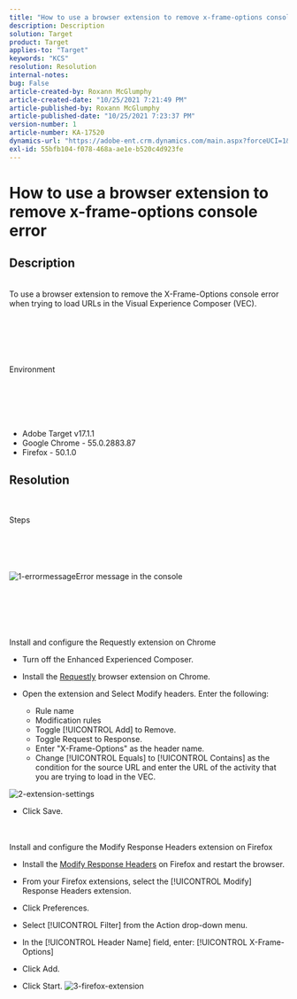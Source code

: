 ```yaml
---
title: "How to use a browser extension to remove x-frame-options console error"
description: Description
solution: Target
product: Target
applies-to: "Target"
keywords: "KCS"
resolution: Resolution
internal-notes: 
bug: False
article-created-by: Roxann McGlumphy
article-created-date: "10/25/2021 7:21:49 PM"
article-published-by: Roxann McGlumphy
article-published-date: "10/25/2021 7:23:37 PM"
version-number: 1
article-number: KA-17520
dynamics-url: "https://adobe-ent.crm.dynamics.com/main.aspx?forceUCI=1&pagetype=entityrecord&etn=knowledgearticle&id=833768cb-c835-ec11-b6e6-000d3a3485ea"
exl-id: 55bfb104-f078-468a-ae1e-b520c4d923fe
---
```

# How to use a browser extension to remove x-frame-options console error

## Description

<br>To use a browser extension to remove the X-Frame-Options console error when trying to load URLs in the Visual Experience Composer (VEC).<br><br><br> <br><br> <br><br>Environment<br><br><br><br> <br><br>
- Adobe Target v17.1.1
- Google Chrome - 55.0.2883.87
- Firefox - 50.1.0



## Resolution

<br><br>Steps<br><br><br><br><br><br>![1-errormessage](https://helpx.adobe.com/content/dam/help/en/target/kb/how-to-use-a-browser-extension-to-remove-x-frame-options-console/jcr%3acontent/main-pars/image/1-errormessage.jpg "1-errormessage")Error message in the console<br><br><br><br><br> <br><br>Install and configure the Requestly extension on Chrome
- Turn off the Enhanced Experienced Composer.


- Install the [Requestly](https://chrome.google.com/webstore/detail/requestly/mdnleldcmiljblolnjhpnblkcekpdkpa?hl=en) browser extension on Chrome.


- Open the extension and Select Modify headers. Enter the following:

   - Rule name
   - Modification rules
   - Toggle [!UICONTROL Add] to Remove.
   - Toggle Request to Response.
   - Enter "X-Frame-Options" as the header name.
   - Change [!UICONTROL Equals] to [!UICONTROL Contains] as the condition for the source URL and enter the URL of the activity that you are trying to load in the VEC.

![2-extension-settings](https://helpx.adobe.com/content/dam/help/en/target/kb/how-to-use-a-browser-extension-to-remove-x-frame-options-console/jcr%3acontent/main-pars/procedure/proc_par/step_2/step_par/image/2-extension-settings.png "2-extension-settings")


- Click Save.



 <br><br>Install and configure the Modify Response Headers extension on Firefox
- Install the [Modify Response Headers](https://addons.mozilla.org/en-us/firefox/addon/modify-response-headers/) on Firefox and restart the browser.


- From your Firefox extensions, select the [!UICONTROL Modify] Response Headers extension.


- Click Preferences.


- Select [!UICONTROL Filter] from the Action drop-down menu.


- In the [!UICONTROL Header Name] field, enter: [!UICONTROL X-Frame-Options]


- Click Add.


- Click Start.
   ![3-firefox-extension](https://helpx.adobe.com/content/dam/help/en/target/kb/how-to-use-a-browser-extension-to-remove-x-frame-options-console/jcr%3acontent/main-pars/procedure_1532616470/proc_par/step_1817832849/step_par/image/3-firefox-extension.png "3-firefox-extension")

